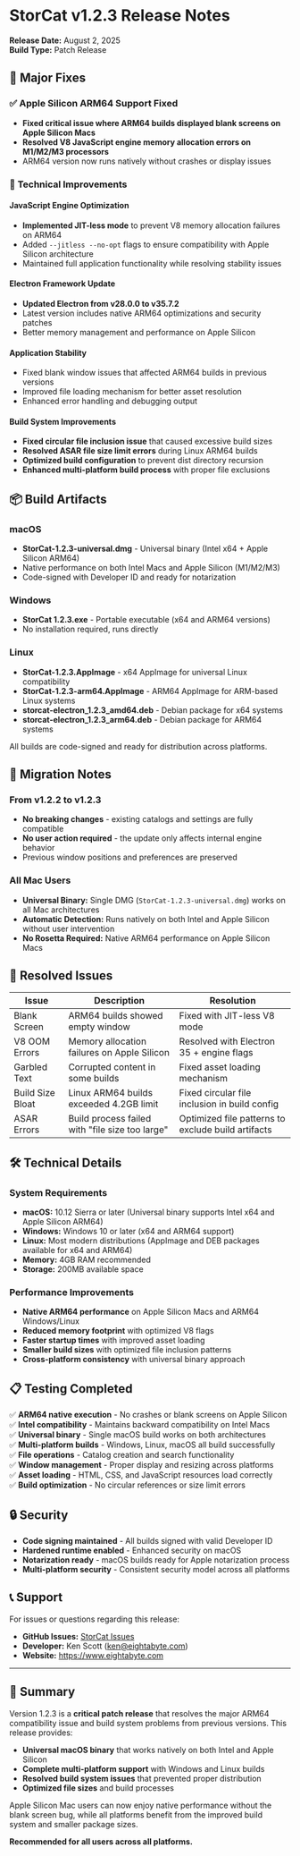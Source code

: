 # StorCat v1.2.3 Release Notes

**Release Date:** August 2, 2025  
**Build Type:** Patch Release  

## 🚀 Major Fixes

### ✅ **Apple Silicon ARM64 Support Fixed**
- **Fixed critical issue where ARM64 builds displayed blank screens on Apple Silicon Macs**
- **Resolved V8 JavaScript engine memory allocation errors on M1/M2/M3 processors**
- ARM64 version now runs natively without crashes or display issues

### 🔧 **Technical Improvements**

#### JavaScript Engine Optimization
- **Implemented JIT-less mode** to prevent V8 memory allocation failures on ARM64
- Added `--jitless --no-opt` flags to ensure compatibility with Apple Silicon architecture
- Maintained full application functionality while resolving stability issues

#### Electron Framework Update
- **Updated Electron from v28.0.0 to v35.7.2**
- Latest version includes native ARM64 optimizations and security patches
- Better memory management and performance on Apple Silicon

#### Application Stability
- Fixed blank window issues that affected ARM64 builds in previous versions
- Improved file loading mechanism for better asset resolution
- Enhanced error handling and debugging output

#### Build System Improvements
- **Fixed circular file inclusion issue** that caused excessive build sizes
- **Resolved ASAR file size limit errors** during Linux ARM64 builds
- **Optimized build configuration** to prevent dist directory recursion
- **Enhanced multi-platform build process** with proper file exclusions

## 📦 **Build Artifacts**

### macOS
- **StorCat-1.2.3-universal.dmg** - Universal binary (Intel x64 + Apple Silicon ARM64)
- Native performance on both Intel Macs and Apple Silicon (M1/M2/M3)
- Code-signed with Developer ID and ready for notarization

### Windows
- **StorCat 1.2.3.exe** - Portable executable (x64 and ARM64 versions)
- No installation required, runs directly

### Linux
- **StorCat-1.2.3.AppImage** - x64 AppImage for universal Linux compatibility
- **StorCat-1.2.3-arm64.AppImage** - ARM64 AppImage for ARM-based Linux systems
- **storcat-electron_1.2.3_amd64.deb** - Debian package for x64 systems
- **storcat-electron_1.2.3_arm64.deb** - Debian package for ARM64 systems

All builds are code-signed and ready for distribution across platforms.

## 🔄 **Migration Notes**

### From v1.2.2 to v1.2.3
- **No breaking changes** - existing catalogs and settings are fully compatible
- **No user action required** - the update only affects internal engine behavior
- Previous window positions and preferences are preserved

### All Mac Users
- **Universal Binary:** Single DMG (`StorCat-1.2.3-universal.dmg`) works on all Mac architectures
- **Automatic Detection:** Runs natively on both Intel and Apple Silicon without user intervention
- **No Rosetta Required:** Native ARM64 performance on Apple Silicon Macs

## 🐛 **Resolved Issues**

| Issue | Description | Resolution |
|-------|-------------|------------|
| Blank Screen | ARM64 builds showed empty window | Fixed with JIT-less V8 mode |
| V8 OOM Errors | Memory allocation failures on Apple Silicon | Resolved with Electron 35 + engine flags |
| Garbled Text | Corrupted content in some builds | Fixed asset loading mechanism |
| Build Size Bloat | Linux ARM64 builds exceeded 4.2GB limit | Fixed circular file inclusion in build config |
| ASAR Errors | Build process failed with "file size too large" | Optimized file patterns to exclude build artifacts |

## 🛠 **Technical Details**

### System Requirements
- **macOS:** 10.12 Sierra or later (Universal binary supports Intel x64 and Apple Silicon ARM64)
- **Windows:** Windows 10 or later (x64 and ARM64 support)
- **Linux:** Most modern distributions (AppImage and DEB packages available for x64 and ARM64)
- **Memory:** 4GB RAM recommended
- **Storage:** 200MB available space

### Performance Improvements
- **Native ARM64 performance** on Apple Silicon Macs and ARM64 Windows/Linux
- **Reduced memory footprint** with optimized V8 flags
- **Faster startup times** with improved asset loading
- **Smaller build sizes** with optimized file inclusion patterns
- **Cross-platform consistency** with universal binary approach

## 📋 **Testing Completed**

✅ **ARM64 native execution** - No crashes or blank screens on Apple Silicon  
✅ **Intel compatibility** - Maintains backward compatibility on Intel Macs  
✅ **Universal binary** - Single macOS build works on both architectures  
✅ **Multi-platform builds** - Windows, Linux, macOS all build successfully  
✅ **File operations** - Catalog creation and search functionality  
✅ **Window management** - Proper display and resizing across platforms  
✅ **Asset loading** - HTML, CSS, and JavaScript resources load correctly  
✅ **Build optimization** - No circular references or size limit errors  

## 🔒 **Security**

- **Code signing maintained** - All builds signed with valid Developer ID
- **Hardened runtime enabled** - Enhanced security on macOS
- **Notarization ready** - macOS builds ready for Apple notarization process
- **Multi-platform security** - Consistent security model across all platforms

## 📞 **Support**

For issues or questions regarding this release:
- **GitHub Issues:** [StorCat Issues](https://github.com/your-repo/storcat/issues)
- **Developer:** Ken Scott (ken@eightabyte.com)
- **Website:** https://www.eightabyte.com

---

## 🎯 **Summary**

Version 1.2.3 is a **critical patch release** that resolves the major ARM64 compatibility issue and build system problems from previous versions. This release provides:

- **Universal macOS binary** that works natively on both Intel and Apple Silicon
- **Complete multi-platform support** with Windows and Linux builds
- **Resolved build system issues** that prevented proper distribution
- **Optimized file sizes** and build processes

Apple Silicon Mac users can now enjoy native performance without the blank screen bug, while all platforms benefit from the improved build system and smaller package sizes.

**Recommended for all users across all platforms.**